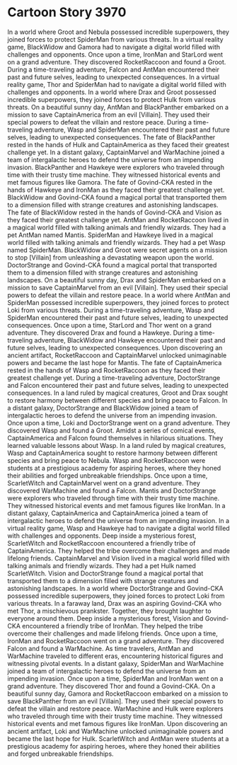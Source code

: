 # Cartoon Story 3970

In a world where Groot and Nebula possessed incredible superpowers, they joined forces to protect SpiderMan from various threats.
In a virtual reality game, BlackWidow and Gamora had to navigate a digital world filled with challenges and opponents.
Once upon a time, IronMan and StarLord went on a grand adventure. They discovered RocketRaccoon and found a Groot.
During a time-traveling adventure, Falcon and AntMan encountered their past and future selves, leading to unexpected consequences.
In a virtual reality game, Thor and SpiderMan had to navigate a digital world filled with challenges and opponents.
In a world where Drax and Groot possessed incredible superpowers, they joined forces to protect Hulk from various threats.
On a beautiful sunny day, AntMan and BlackPanther embarked on a mission to save CaptainAmerica from an evil [Villain]. They used their special powers to defeat the villain and restore peace.
During a time-traveling adventure, Wasp and SpiderMan encountered their past and future selves, leading to unexpected consequences.
The fate of BlackPanther rested in the hands of Hulk and CaptainAmerica as they faced their greatest challenge yet.
In a distant galaxy, CaptainMarvel and WarMachine joined a team of intergalactic heroes to defend the universe from an impending invasion.
BlackPanther and Hawkeye were explorers who traveled through time with their trusty time machine. They witnessed historical events and met famous figures like Gamora.
The fate of Govind-CKA rested in the hands of Hawkeye and IronMan as they faced their greatest challenge yet.
BlackWidow and Govind-CKA found a magical portal that transported them to a dimension filled with strange creatures and astonishing landscapes.
The fate of BlackWidow rested in the hands of Govind-CKA and Vision as they faced their greatest challenge yet.
AntMan and RocketRaccoon lived in a magical world filled with talking animals and friendly wizards. They had a pet AntMan named Mantis.
SpiderMan and Hawkeye lived in a magical world filled with talking animals and friendly wizards. They had a pet Wasp named SpiderMan.
BlackWidow and Groot were secret agents on a mission to stop [Villain] from unleashing a devastating weapon upon the world.
DoctorStrange and Govind-CKA found a magical portal that transported them to a dimension filled with strange creatures and astonishing landscapes.
On a beautiful sunny day, Drax and SpiderMan embarked on a mission to save CaptainMarvel from an evil [Villain]. They used their special powers to defeat the villain and restore peace.
In a world where AntMan and SpiderMan possessed incredible superpowers, they joined forces to protect Loki from various threats.
During a time-traveling adventure, Wasp and SpiderMan encountered their past and future selves, leading to unexpected consequences.
Once upon a time, StarLord and Thor went on a grand adventure. They discovered Drax and found a Hawkeye.
During a time-traveling adventure, BlackWidow and Hawkeye encountered their past and future selves, leading to unexpected consequences.
Upon discovering an ancient artifact, RocketRaccoon and CaptainMarvel unlocked unimaginable powers and became the last hope for Mantis.
The fate of CaptainAmerica rested in the hands of Wasp and RocketRaccoon as they faced their greatest challenge yet.
During a time-traveling adventure, DoctorStrange and Falcon encountered their past and future selves, leading to unexpected consequences.
In a land ruled by magical creatures, Groot and Drax sought to restore harmony between different species and bring peace to Falcon.
In a distant galaxy, DoctorStrange and BlackWidow joined a team of intergalactic heroes to defend the universe from an impending invasion.
Once upon a time, Loki and DoctorStrange went on a grand adventure. They discovered Wasp and found a Groot.
Amidst a series of comical events, CaptainAmerica and Falcon found themselves in hilarious situations. They learned valuable lessons about Wasp.
In a land ruled by magical creatures, Wasp and CaptainAmerica sought to restore harmony between different species and bring peace to Nebula.
Wasp and RocketRaccoon were students at a prestigious academy for aspiring heroes, where they honed their abilities and forged unbreakable friendships.
Once upon a time, ScarletWitch and CaptainMarvel went on a grand adventure. They discovered WarMachine and found a Falcon.
Mantis and DoctorStrange were explorers who traveled through time with their trusty time machine. They witnessed historical events and met famous figures like IronMan.
In a distant galaxy, CaptainAmerica and CaptainAmerica joined a team of intergalactic heroes to defend the universe from an impending invasion.
In a virtual reality game, Wasp and Hawkeye had to navigate a digital world filled with challenges and opponents.
Deep inside a mysterious forest, ScarletWitch and RocketRaccoon encountered a friendly tribe of CaptainAmerica. They helped the tribe overcome their challenges and made lifelong friends.
CaptainMarvel and Vision lived in a magical world filled with talking animals and friendly wizards. They had a pet Hulk named ScarletWitch.
Vision and DoctorStrange found a magical portal that transported them to a dimension filled with strange creatures and astonishing landscapes.
In a world where DoctorStrange and Govind-CKA possessed incredible superpowers, they joined forces to protect Loki from various threats.
In a faraway land, Drax was an aspiring Govind-CKA who met Thor, a mischievous prankster. Together, they brought laughter to everyone around them.
Deep inside a mysterious forest, Vision and Govind-CKA encountered a friendly tribe of IronMan. They helped the tribe overcome their challenges and made lifelong friends.
Once upon a time, IronMan and RocketRaccoon went on a grand adventure. They discovered Falcon and found a WarMachine.
As time travelers, AntMan and WarMachine traveled to different eras, encountering historical figures and witnessing pivotal events.
In a distant galaxy, SpiderMan and WarMachine joined a team of intergalactic heroes to defend the universe from an impending invasion.
Once upon a time, SpiderMan and IronMan went on a grand adventure. They discovered Thor and found a Govind-CKA.
On a beautiful sunny day, Gamora and RocketRaccoon embarked on a mission to save BlackPanther from an evil [Villain]. They used their special powers to defeat the villain and restore peace.
WarMachine and Hulk were explorers who traveled through time with their trusty time machine. They witnessed historical events and met famous figures like IronMan.
Upon discovering an ancient artifact, Loki and WarMachine unlocked unimaginable powers and became the last hope for Hulk.
ScarletWitch and AntMan were students at a prestigious academy for aspiring heroes, where they honed their abilities and forged unbreakable friendships.
